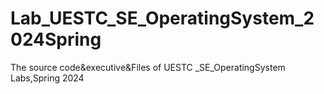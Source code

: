 # Lab_UESTC_SE_OperatingSystem_2024Spring
The source code&amp;executive&amp;Files of UESTC _SE_OperatingSystem Labs,Spring 2024
